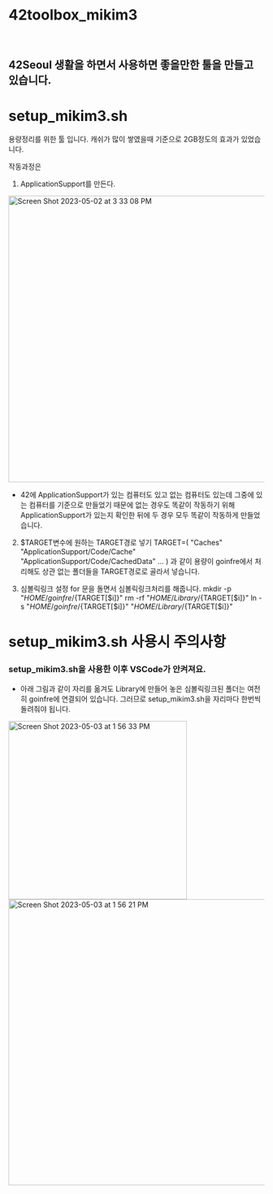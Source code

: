 # 42toolbox_mikim3

<br>

## 42Seoul 생활을 하면서 사용하면 좋을만한 툴을 만들고 있습니다.

# setup_mikim3.sh

용량정리를 위한 툴 입니다. 
캐쉬가 많이 쌓였을때 기준으로 2GB정도의 효과가 있었습니다.

작동과정은

1. ApplicationSupport를 만든다.
<img width="564" alt="Screen Shot 2023-05-02 at 3 33 08 PM" src="https://user-images.githubusercontent.com/26201797/235595874-54f40dda-0c85-4c04-a10a-6d4bfc8ed010.png">
      
- 42에 ApplicationSupport가  있는 컴퓨터도 있고 없는 컴퓨터도 있는데 그중에 있는 컴퓨터를 기준으로 만들었기 때문에 없는 경우도 똑같이 작동하기 위해 ApplicationSupport가 있는지
확인한 뒤에 두 경우 모두 똑같이 작동하게 만들었습니다.

2. $TARGET변수에 원하는 TARGET경로 넣기
TARGET=(
	"Caches"
	"ApplicationSupport/Code/Cache"
	"ApplicationSupport/Code/CachedData"
  ...
)
과 같이 용량이 goinfre에서 처리해도 상관 없는 폴더들을 TARGET경로로 골라서 넣습니다.

3. 심볼릭링크 설정
for 문을 돌면서 심볼릭링크처리를 해줍니다.
  mkdir -p "$HOME/goinfre/${TARGET[$i]}"
  rm -rf "$HOME/Library/${TARGET[$i]}"
  ln -s "$HOME/goinfre/${TARGET[$i]}" "$HOME/Library/${TARGET[$i]}"


# setup_mikim3.sh 사용시 주의사항

### setup_mikim3.sh을 사용한 이후 VSCode가 안켜져요.               

- 아래 그림과 같이 자리를 옮겨도 Library에 만들어 놓은 심볼릭링크된 폴더는 여전히 goinfre에 연결되어 있습니다.  그러므로 setup_mikim3.sh을 자리마다 한번씩 돌려줘야 됩니다.
<img width="351" alt="Screen Shot 2023-05-03 at 1 56 33 PM" src="https://user-images.githubusercontent.com/26201797/235835506-af33d059-7c95-43be-8da2-f8cfb1a2cf9c.png">


<img width="563" alt="Screen Shot 2023-05-03 at 1 56 21 PM" src="https://user-images.githubusercontent.com/26201797/235835526-b3572701-a08f-430f-84dc-6182c7e354c3.png">


